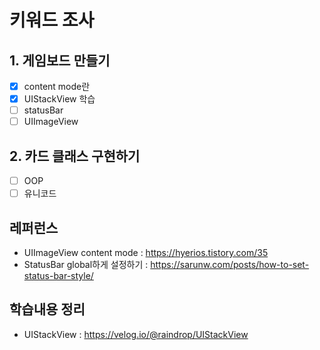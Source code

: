 
# 키워드 조사
## 1. 게임보드 만들기
- [x] content mode란  
- [x] UIStackView 학습
- [ ] statusBar
- [ ] UIImageView

## 2. 카드 클래스 구현하기
- [ ] OOP
- [ ] 유니코드

## 레퍼런스
* UIImageView content mode : https://hyerios.tistory.com/35  
* StatusBar global하게 설정하기 : https://sarunw.com/posts/how-to-set-status-bar-style/  

## 학습내용 정리
* UIStackView : https://velog.io/@raindrop/UIStackView  
